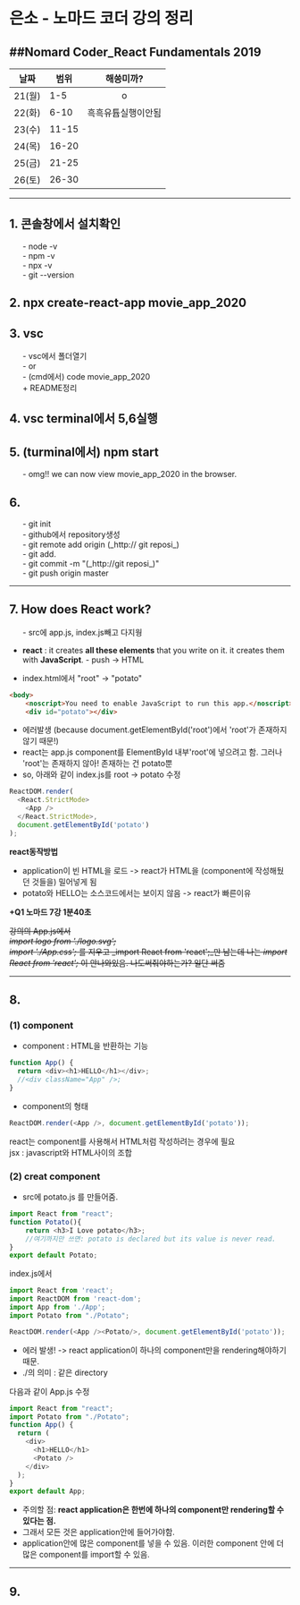 # 은소 - 노마드 코더 강의 정리
##Nomard Coder_React Fundamentals 2019
---
|날짜|범위|해씅미까?|
|------|---|:----:|
|21(월)|1-5|o|
|22(화)|6-10|흑흑유튭실행이안됨|
|23(수)|11-15||
|24(목)|16-20||
|25(금)|21-25||
|26(토)|26-30| |
---
## 1. 콘솔창에서 설치확인
<ol>- node -v<br>
- npm -v<br>
- npx -v<br>
- git --version<br></ol>

## 2. npx create-react-app movie_app_2020

## 3. vsc
<ol>- vsc에서 폴더열기<br>
- or<br>
- (cmd에서) code movie_app_2020<br>
+ README정리 </ol>

## 4. vsc terminal에서 5,6실행

## 5. (turminal에서) npm start
<ol>- omg!! we can now view movie_app_2020 in the browser.</ol>

## 6. 
<ol>- git init<br>
- github에서 repository생성<br>
- git remote add origin (_http:// git reposi_)<br>
- git add. <br>
- git commit -m "(_http://git reposi_)"<br>
- git push origin master </ol>

---

## 7. How does React work?
<ol>- src에 app.js, index.js빼고 다지웡</ol>

- __react__ : it creates __all these elements__ that you write on it.
it creates them with __JavaScript__. - push -> HTML

- index.html에서 "root" -> "potato"
```html
<body>
    <noscript>You need to enable JavaScript to run this app.</noscript>
    <div id="potato"></div>
```

- 에러발생 (because document.getElementById('root')에서 'root'가 존재하지 않기 때문!)
- react는 app.js component를 ElementById 내부'root'에 넣으려고 함. 그러나 'root'는 존재하지 않아! 존재하는 건 potato뿐
- so, 아래와 같이 index.js를 root -> potato 수정

```js
ReactDOM.render(
  <React.StrictMode>
    <App />
  </React.StrictMode>,
  document.getElementById('potato')
);
```

__react동작방법__
- application이 빈 HTML을 로드 -> react가 HTML을 (component에 작성해뒀던 것들을) 밀어넣게 됨
- potato와 HELLO는 소스코드에서는 보이지 않음 -> react가 빠른이유

__+Q1 노마드 7강 1분40초__

~~강의의 App.js에서 <br>
_import logo from './logo.svg';_<br>
_import './App.css';_
를 지우고 _import React from 'react';_만 남는데 
나는 _import React from 'react';_ 이 안나와있음. 나도써줘야하는가? 일단 써줌~~

---

## 8. 
### (1) component
- component : HTML을 반환하는 기능
```js
function App() {
  return <div><h1>HELLO</h1></div>;
  //<div className="App" />;
}
```
- component의 형태
```js
ReactDOM.render(<App />, document.getElementById('potato'));
```
react는 component를 사용해서 HTML처럼 작성하려는 경우에 필요<br>
jsx : javascript와 HTML사이의 조합

### (2) creat component
- src에 potato.js 를 만들어줌.
```js
import React from "react";
function Potato(){
    return <h3>I Love potato</h3>;
    //여기까지만 쓰면: potato is declared but its value is never read.
}
export default Potato; 
```

index.js에서
```js
import React from 'react';
import ReactDOM from 'react-dom';
import App from './App';
import Potato from "./Potato";

ReactDOM.render(<App /><Potato/>, document.getElementById('potato'));
```
+ 에러 발생! -> react application이 하나의 component만을 rendering해야하기 때문.
+ ./의 의미 : 같은 directory<br>

다음과 같이 App.js 수정
```js
import React from "react";
import Potato from "./Potato";
function App() {
  return (
    <div>
      <h1>HELLO</h1>
      <Potato />
    </div>
  );
}
export default App;
```
+ 주의할 점: __react application은 한번에 하나의 component만 rendering할 수 있다는 점.__
+ 그래서 모든 것은 application안에 들어가야함.
+ application안에 많은 component를 넣을 수 있음. 이러한 component 안에 더 많은 component를 import할 수 있음.

---

## 9.

